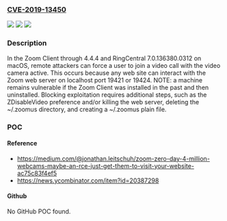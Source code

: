 ### [CVE-2019-13450](https://cve.mitre.org/cgi-bin/cvename.cgi?name=CVE-2019-13450)
![](https://img.shields.io/static/v1?label=Product&message=n%2Fa&color=blue)
![](https://img.shields.io/static/v1?label=Version&message=n%2Fa&color=blue)
![](https://img.shields.io/static/v1?label=Vulnerability&message=n%2Fa&color=brighgreen)

### Description

In the Zoom Client through 4.4.4 and RingCentral 7.0.136380.0312 on macOS, remote attackers can force a user to join a video call with the video camera active. This occurs because any web site can interact with the Zoom web server on localhost port 19421 or 19424. NOTE: a machine remains vulnerable if the Zoom Client was installed in the past and then uninstalled. Blocking exploitation requires additional steps, such as the ZDisableVideo preference and/or killing the web server, deleting the ~/.zoomus directory, and creating a ~/.zoomus plain file.

### POC

#### Reference
- https://medium.com/@jonathan.leitschuh/zoom-zero-day-4-million-webcams-maybe-an-rce-just-get-them-to-visit-your-website-ac75c83f4ef5
- https://news.ycombinator.com/item?id=20387298

#### Github
No GitHub POC found.

